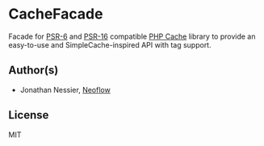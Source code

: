 # CacheFacade
Facade for [PSR-6](https://www.php-fig.org/psr/psr-6/) and [PSR-16](https://www.php-fig.org/psr/psr-16/) compatible [PHP Cache](http://www.php-cache.com) library to provide an easy-to-use and SimpleCache-inspired API with tag support.

## Author(s)
* Jonathan Nessier, [Neoflow](https://www.neoflow.ch)

## License
MIT

